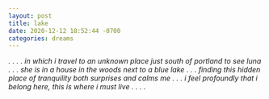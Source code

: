 ```yaml
---
layout: post
title: lake
date: 2020-12-12 18:52:44 -0700
categories: dreams
---
```


*. . . . in which i travel to an unknown place just south of portland to see luna . . . she is in a house in the woods next to a blue lake . . . finding this hidden place of tranquility both surprises and calms me . . . i feel profoundly that i belong here, this is where i must live . . . .*
